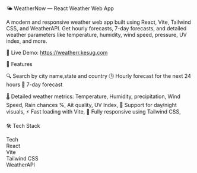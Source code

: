🌤️ WeatherNow — React Weather Web App


A modern and responsive weather web app built using React, Vite, Tailwind CSS, and WeatherAPI. Get hourly forecasts, 7-day forecasts, and detailed weather parameters like temperature, humidity, wind speed, pressure, UV index, and more.

🔗 Live Demo: https://weatherr.kesug.com




🌟 Features

🔍 Search by city name,state and country
🕒 Hourly forecast for the next 24 hours
📅 7-day forecast

🌡️ Detailed weather metrics:
Temperature, 
Humidity, 
precipitation, 
Wind Speed, 
Rain chances %, 
Ait quality, 
UV Index, 
🌙 Support for day/night visuals, 
⚡ Fast loading with Vite, 
🎨 Fully responsive using Tailwind CSS, 



🛠️ Tech Stack

Tech	       
React          
Vite	         
Tailwind CSS	 
WeatherAPI    

